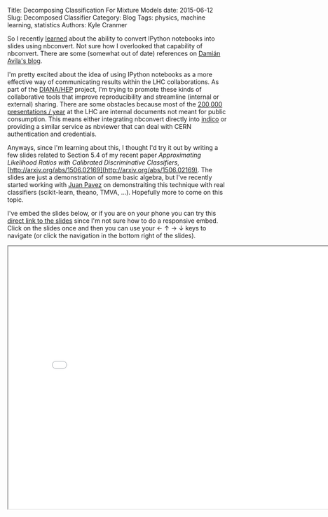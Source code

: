 Title:  Decomposing Classification For Mixture Models
date: 2015-06-12
Slug: Decomposed Classifier
Category: Blog
Tags:  physics, machine learning, statistics
Authors: Kyle Cranmer

So I recently [learned](https://twitter.com/KyleCranmer/status/604338535282311168) about the ability to convert IPython notebooks into slides using nbconvert.
Not sure how I overlooked that capability of nbconvert. There are some (somewhat out of date) references
on [Damián Avila's blog](http://www.damian.oquanta.info/posts/make-your-slides-with-ipython.html).

I'm pretty excited about the idea of using IPython notebooks as a more effective way of 
communicating results within the LHC collaborations. 
As part of the [DIANA/HEP](http://diana-hep.org) project, I'm trying to promote these kinds of collaborative tools
that improve reproducibility and streamline (internal or external) sharing.
There are some obstacles because most of
the [200,000 presentations / year](https://indico.cern.ch/category/0/statistics) at the LHC are internal documents not meant for public consumption. This means either integrating nbconvert directly into [indico](https://indico.cern.ch) 
or providing a similar service as nbviewer that can deal with CERN authentication and credentials.


Anyways, since I'm learning about this, I thought I'd try it out by writing a few slides
related to Section 5.4 of my recent paper 
*Approximating Likelihood Ratios with Calibrated Discriminative Classifiers*, [http://arxiv.org/abs/1506.02169](http://arxiv.org/abs/1506.02169). The slides are just a demonstration of some basic algebra, but 
I've recently started working with [Juan Pavez](https://twitter.com/juanpavez) on demonstraiting this technique with real classifiers (scikit-learn, theano, TMVA, ...). Hopefully more to come on this topic.

I've embed the slides below, or if you are on your phone you can try this [direct link to the slides](/downloads/notebooks/DecomposingTestsOfMixtureModels.slides.html#) since I'm not sure how to do a responsive embed.
Click on the slides once and then you can use your $\leftarrow$ $\uparrow$ $\rightarrow$  $\downarrow$ keys to navigate (or click the navigation in the bottom right of the slides).

<div class="row">
  <div class="col-md-6">
<iframe src='/downloads/notebooks/DecomposingTestsOfMixtureModels.slides.html#/' width="800" height="600"></iframe>
</div>
</div>

